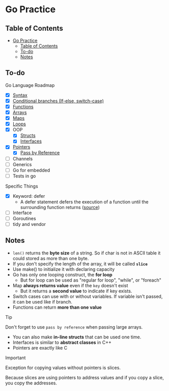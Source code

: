 # Go Practice

## Table of Contents
- [Go Practice](#go-practice)
  - [Table of Contents](#table-of-contents)
  - [To-do](#to-do)
  - [Notes](#notes)

## To-do
Go Language Roadmap
- [x] [Syntax](variables/variables.go)
- [x] [Conditional branches (If-else, switch-case)](functions/functions.go)
- [x] [Functions](functions/functions.go)
- [x] [Arrays](arrays/arrays.go)
- [x] [Maps](maps/maps.go)
- [x] [Loops](arrays/arrays.go)
- [x] OOP
  - [x] [Structs](structs/structs.go)
  - [x] [Interfaces](interfaces/interfaces.go)
- [x] [Pointers](pointers/pointers.go)
  - [x] [Pass by Reference](pass-by-reference.go)
- [ ] Channels
- [ ] Generics
- [ ] Go for embedded
- [ ] Tests in go

Specific Things
- [x] Keyword: defer
  - A defer statement defers the execution of a function until the surrounding function returns ([source](https://go.dev/tour/flowcontrol/12))
- [ ] Interface
- [ ] Goroutines
- [ ] tidy and vendor

## Notes

- `len()` returns the **byte size** of a string. So if char is not in ASCII table it could stored as more than one byte.
- If you don't specify the length of the array, it will be called **`slice`**
- Use make() to initialize it with declaring capacity
- Go has only one looping construct, the **for loop**
  - But for loop can be used as "regular for loop", "while", or "foreach"
- Map **always returns value** even if the `key` doesn't exist
  - But it returns a **second value** to indicate if key exists.
- Switch cases can use with or without variables. If variable isn't passed, it can be used like if branch.
- Functions can return **more than one value**
> [!TIP]
> Don't forget to use `pass by reference` when passing large arrays.
- You can also make **in-line structs** that can be used one time.
- Interfaces is similar to **abstract classes** in C++
- Pointers are exactly like C

> [!IMPORTANT]
> Exception for copying values without pointers is slices.
> 
> Because slices are using pointers to address values and if you copy a slice, you copy the addresses.
